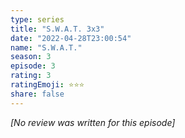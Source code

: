 ```yaml
---
type: series
title: "S.W.A.T. 3x3"
date: "2022-04-28T23:00:54"
name: "S.W.A.T."
season: 3
episode: 3
rating: 3
ratingEmoji: ⭐️⭐️⭐️
share: false
---
```


_[No review was written for this episode]_
